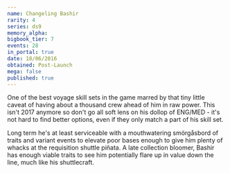 ```yaml
---
name: Changeling Bashir
rarity: 4
series: ds9
memory_alpha:
bigbook_tier: 7
events: 28
in_portal: true
date: 18/06/2016
obtained: Post-Launch
mega: false
published: true
---
```


One of the best voyage skill sets in the game marred by that tiny little caveat of having about a thousand crew ahead of him in raw power. This isn't 2017 anymore so don't go all soft lens on his dollop of ENG/MED - it's not hard to find better options, even if they only match a part of his skill set.

Long term he's at least serviceable with a mouthwatering smörgåsbord of traits and variant events to elevate poor bases enough to give him plenty of whacks at the requisition shuttle piñata. A late collection bloomer, Bashir has enough viable traits to see him potentially flare up in value down the line, much like his shuttlecraft.
